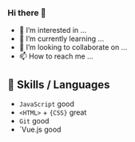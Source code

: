 
###  Hi there  👋
- 👀 I’m interested in ...
- 🌱 I’m currently learning ...
- 💞️ I’m looking to collaborate on ...
- 📫 How to reach me ...

<!---
alivafa/alivafa is a ✨ special ✨ repository because its `README.md` (this file) appears on your GitHub profile.
You can click the Preview link to take a look at your changes.
--->
## 👯 Skills / Languages
+ `JavaScript`  good
+ `<HTML>` + `{CSS}`  great
+ `Git` good
+ `Vue.js good
